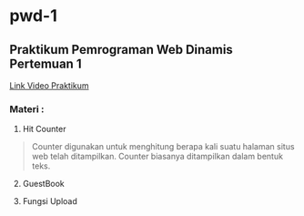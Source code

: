 # pwd-1

## Praktikum Pemrograman Web Dinamis Pertemuan 1
[Link Video Praktikum](https://youtu.be/Yyp54G0yN24)

### Materi :

1. Hit Counter
> Counter digunakan untuk menghitung berapa kali suatu halaman situs web telah ditampilkan. Counter biasanya ditampilkan dalam bentuk teks.

2. GuestBook


3. Fungsi Upload